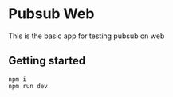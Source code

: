 # Pubsub Web

This is the basic app for testing pubsub on web

## Getting started

```
npm i
npm run dev
```